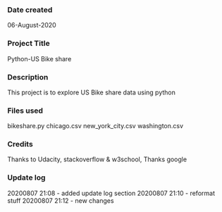 ### Date created
06-August-2020

### Project Title
Python-US Bike share

### Description
This project is to explore US Bike share data using python

### Files used
bikeshare.py
chicago.csv
new_york_city.csv
washington.csv

### Credits
Thanks to Udacity, stackoverflow & w3school, Thanks google

### Update log
20200807 21:08 - added update log section
20200807 21:10 - reformat stuff
20200807 21:12 - new changes
